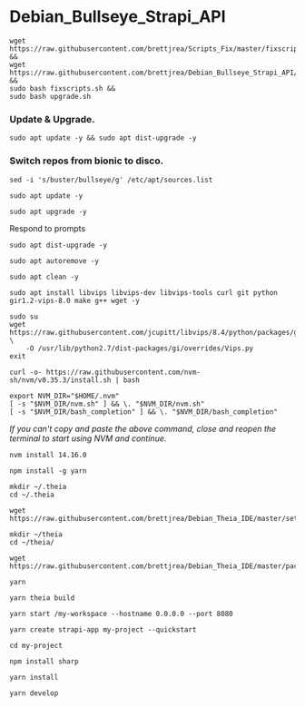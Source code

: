 # Debian_Bullseye_Strapi_API

```
wget https://raw.githubusercontent.com/brettjrea/Scripts_Fix/master/fixscripts.sh &&
wget https://raw.githubusercontent.com/brettjrea/Debian_Bullseye_Strapi_API/master/upgrade.sh &&
sudo bash fixscripts.sh &&
sudo bash upgrade.sh
```

### Update & Upgrade.

```
sudo apt update -y && sudo apt dist-upgrade -y
```

### Switch repos from bionic to disco.

```
sed -i 's/buster/bullseye/g' /etc/apt/sources.list
```

```
sudo apt update -y
```

```
sudo apt upgrade -y
```

Respond to prompts

```
sudo apt dist-upgrade -y
```

```
sudo apt autoremove -y
```

```
sudo apt clean -y
```

```
sudo apt install libvips libvips-dev libvips-tools curl git python gir1.2-vips-8.0 make g++ wget -y
```

```
sudo su
wget https://raw.githubusercontent.com/jcupitt/libvips/8.4/python/packages/gi/overrides/Vips.py \
    -O /usr/lib/python2.7/dist-packages/gi/overrides/Vips.py
exit
```

```
curl -o- https://raw.githubusercontent.com/nvm-sh/nvm/v0.35.3/install.sh | bash
```

```
export NVM_DIR="$HOME/.nvm"
[ -s "$NVM_DIR/nvm.sh" ] && \. "$NVM_DIR/nvm.sh" 
[ -s "$NVM_DIR/bash_completion" ] && \. "$NVM_DIR/bash_completion"
```
*If you can't copy and paste the above command, close and reopen the terminal to start using NVM and continue.*


```
nvm install 14.16.0
```

```
npm install -g yarn
```

```
mkdir ~/.theia
cd ~/.theia
```

```
wget https://raw.githubusercontent.com/brettjrea/Debian_Theia_IDE/master/settings.json
```

```
mkdir ~/theia
cd ~/theia/
```

```
wget https://raw.githubusercontent.com/brettjrea/Debian_Theia_IDE/master/package.json
```

```
yarn
```

```
yarn theia build
```

```
yarn start /my-workspace --hostname 0.0.0.0 --port 8080
```

```
yarn create strapi-app my-project --quickstart
```

```
cd my-project
```

```
npm install sharp
```

```
yarn install
```

```
yarn develop
```

